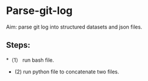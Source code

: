 # Parse-git-log
Aim: parse git log into structured datasets and json files.

## Steps:

*（1） run bash file.
* (2) run python file to concatenate two files. 

